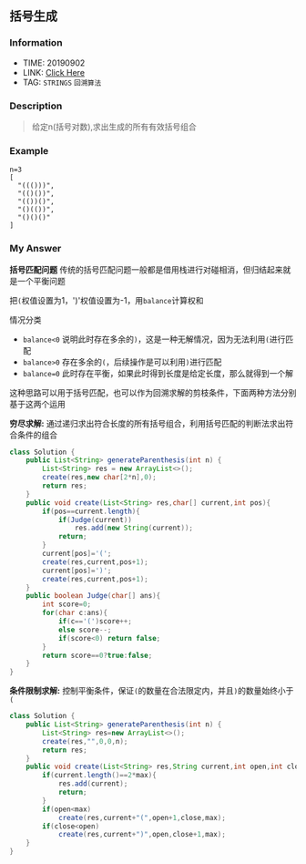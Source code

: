 ## 括号生成

### Information
* TIME: 20190902
* LINK: [Click Here](https://leetcode-cn.com/problems/generate-parentheses/)
* TAG: `STRINGS` `回溯算法`

### Description
> 给定n(括号对数),求出生成的所有有效括号组合

### Example
```text
n=3
[
  "((()))",
  "(()())",
  "(())()",
  "()(())",
  "()()()"
]
```

### My Answer
**括号匹配问题**
传统的括号匹配问题一般都是借用栈进行对碰相消，但归结起来就是一个平衡问题

把`(`权值设置为1，')'权值设置为-1，用`balance`计算权和

情况分类
* `balance<0` 说明此时存在多余的`)`，这是一种无解情况，因为无法利用`(`进行匹配
* `balance>0` 存在多余的`(`，后续操作是可以利用`)`进行匹配
* `balance=0` 此时存在平衡，如果此时得到长度是给定长度，那么就得到一个解

这种思路可以用于括号匹配，也可以作为回溯求解的剪枝条件，下面两种方法分别基于这两个运用


**穷尽求解:** 通过递归求出符合长度的所有括号组合，利用括号匹配的判断法求出符合条件的组合
```java
class Solution {
    public List<String> generateParenthesis(int n) {
        List<String> res = new ArrayList<>();
        create(res,new char[2*n],0);
        return res;
    }
    public void create(List<String> res,char[] current,int pos){
        if(pos==current.length){
            if(Judge(current))
                res.add(new String(current));
            return;
        }
        current[pos]='(';
        create(res,current,pos+1);
        current[pos]=')';
        create(res,current,pos+1);
    }
    public boolean Judge(char[] ans){
        int score=0;
        for(char c:ans){
            if(c=='(')score++;
            else score--;
            if(score<0) return false;
        }
        return score==0?true:false;
    }
}
```
**条件限制求解:** 控制平衡条件，保证`(`的数量在合法限定内，并且`)`的数量始终小于`(`
```java
class Solution {
    public List<String> generateParenthesis(int n) {
        List<String> res=new ArrayList<>();
        create(res,"",0,0,n);
        return res;
    }
    public void create(List<String> res,String current,int open,int close,int max){
        if(current.length()==2*max){
            res.add(current);
            return;
        }
        if(open<max)
            create(res,current+"(",open+1,close,max);
        if(close<open)
            create(res,current+")",open,close+1,max);
    }
}
```

